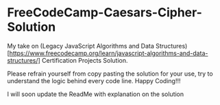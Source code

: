 # FreeCodeCamp-Caesars-Cipher-Solution
My take on (Legacy JavaScript Algorithms and Data Structures)[https://www.freecodecamp.org/learn/javascript-algorithms-and-data-structures/]
Certification Projects Solution.

Please refrain yourself from copy pasting the solution for your use, try to understand the logic behind every code line.
Happy Coding!!!

I will soon update the ReadMe with explanation on the solution
